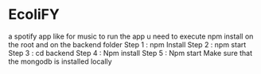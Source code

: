 # EcoliFY
a spotify app like for music 
to run the app u need to execute npm install on the root and on the backend folder 
Step 1  : npm Install
Step 2 : npm start
Step 3 : cd backend
Step 4 : Npm install
Step 5 : Npm start
Make sure that the mongodb is installed locally
